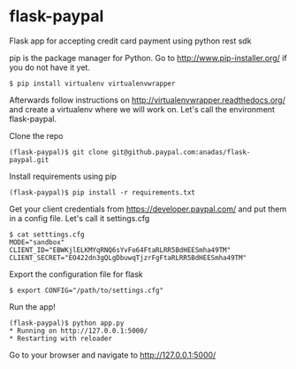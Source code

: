 # flask-paypal

Flask app for accepting credit card payment using python rest sdk

pip is the package manager for Python. Go to http://www.pip-installer.org/ if you do not have it yet.

    $ pip install virtualenv virtualenvwrapper

Afterwards follow instructions on http://virtualenvwrapper.readthedocs.org/ and create a virtualenv where we will work on. Let's call the environment flask-paypal.

Clone the repo

    (flask-paypal)$ git clone git@github.paypal.com:anadas/flask-paypal.git
    
Install requirements using pip

    (flask-paypal)$ pip install -r requirements.txt
    
Get your client credentials from https://developer.paypal.com/ and put them in a config file. Let's call it settings.cfg

    $ cat setttings.cfg
    MODE="sandbox"
    CLIENT_ID="EBWKjlELKMYqRNQ6sYvFo64FtaRLRR5BdHEESmha49TM"
    CLIENT_SECRET="EO422dn3gQLgDbuwqTjzrFgFtaRLRR5BdHEESmha49TM"
    
Export the configuration file for flask 

    $ export CONFIG="/path/to/settings.cfg"
    
Run the app!
    
    (flask-paypal)$ python app.py
    * Running on http://127.0.0.1:5000/
    * Restarting with reloader

Go to your browser and navigate to http://127.0.0.1:5000/
